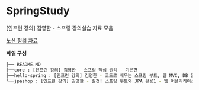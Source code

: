 # SpringStudy

[인프런 강의] 김영한 - 스프링 강의실습 자료 모음

[노션 정리 자료](https://hjkim-spring.notion.site/Spring-44fe1e8e6a144cb6ae20de93632bbe1b)

**파일 구성**

```bash
├── README.MD
├──core : [인프런 강의] 김영한 - 스프링 핵심 원리 - 기본편
├──hello-spring : [인프런 강의] 김영한 - 코드로 배우는 스프링 부트, 웹 MVC, DB 접근 기술 강의자료
└──jpashop : [인프런 강의] 김영한 - 실전! 스프링 부트와 JPA 활용1 - 웹 어플리케이션 개발 강의자료
```
